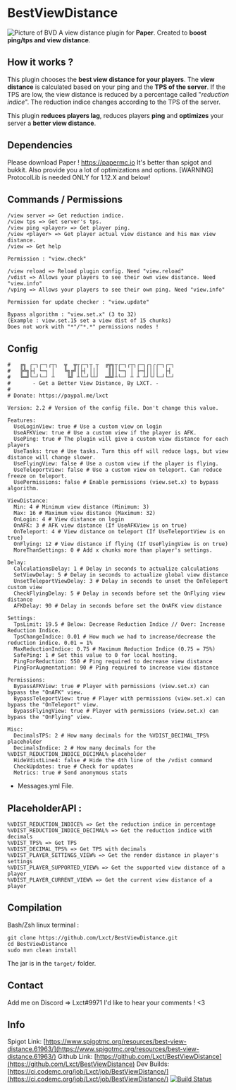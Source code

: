 # BestViewDistance
![Picture of BVD](https://www.spigotmc.org/attachments/2018-12-01_09-00-48-png.388902/)
A view distance plugin for **Paper**. Created to **boost ping/tps and view distance**.

## How it works ?
This plugin chooses the **best view distance for your players**.
The **view distance** is calculated based on your ping and the **TPS of the server**.
If the TPS are low, the view distance is reduced by a percentage called "*reduction indice*".
The reduction indice changes according to the TPS of the server.

This plugin **reduces players lag**, reduces players **ping** and **optimizes** your server a **better view distance**.

## Dependencies
Please download Paper !
https://papermc.io
It's better than spigot and bukkit.
Also provide you a lot of optimizations and options.
[WARNING] ProtocolLib is needed ONLY for 1.12.X and below!

## Commands / Permissions
```
/view server => Get reduction indice.
/view tps => Get server's tps.
/view ping <player> => Get player ping.
/view <player> => Get player actual view distance and his max view distance.
/view => Get help

Permission : "view.check"

/view reload => Reload plugin config. Need "view.reload"
/vdist => Allows your players to see their own view distance. Need "view.info"
/vping => Allows your players to see their own ping. Need "view.info"

Permission for update checker : "view.update"

Bypass algorithm : "view.set.x" (3 to 32)
(Example : view.set.15 set a view dist of 15 chunks)
Does not work with "*"/"*.*" permissions nodes !
```

## Config
```
#   ╔╗ ┌─┐┌─┐┌┬┐  ╦  ╦┬┌─┐┬ ┬  ╔╦╗┬┌─┐┌┬┐┌─┐┌┐┌┌─┐┌─┐
#   ╠╩╗├┤ └─┐ │   ╚╗╔╝│├┤ │││   ║║│└─┐ │ ├─┤││││  ├┤
#   ╚═╝└─┘└─┘ ┴    ╚╝ ┴└─┘└┴┘  ═╩╝┴└─┘ ┴ ┴ ┴┘└┘└─┘└─┘
#       - Get a Better View Distance, By LXCT. -
#
# Donate: https://paypal.me/lxct

Version: 2.2 # Version of the config file. Don't change this value.

Features:
  UseLoginView: true # Use a custom view on login
  UseAFKView: true # Use a custom view if the player is AFK.
  UsePing: true # The plugin will give a custom view distance for each players
  UseTasks: true # Use tasks. Turn this off will reduce lags, but view distance will change slower.
  UseFlyingView: false # Use a custom view if the player is flying.
  UseTeleportView: false # Use a custom view on teleport. Can reduce freeze on teleport.
  UsePermissions: false # Enable permissions (view.set.x) to bypass algorithm.

ViewDistance:
  Min: 4 # Minimum view distance (Minimum: 3)
  Max: 16 # Maximum view distance (Maximum: 32)
  OnLogin: 4 # View distance on login
  OnAFK: 3 # AFK view distance (If UseAFKView is on true)
  OnTeleport: 4 # View distance on teleport (If UseTeleportView is on true)
  OnFlying: 12 # View distance if flying (If UseFlyingView is on true)
  MoreThanSettings: 0 # Add x chunks more than player's settings.

Delay:
  CalculationsDelay: 1 # Delay in seconds to actualize calculations
  SetViewDelay: 5 # Delay in seconds to actualize global view distance
  UnsetTeleportViewDelay: 3 # Delay in seconds to unset the OnTeleport custom view
  CheckFlyingDelay: 5 # Delay in seconds before set the OnFlying view distance
  AFKDelay: 90 # Delay in seconds before set the OnAFK view distance

Settings:
  TpsLimit: 19.5 # Below: Decrease Reduction Indice // Over: Increase Reduction Indice.
  TpsChangeIndice: 0.01 # How much we had to increase/decrease the reduction indice. 0.01 = 1%
  MaxReductionIndice: 0.75 # Maximum Reduction Indice (0.75 = 75%)
  SafePing: 1 # Set this value to 0 for local hosting.
  PingForReduction: 550 # Ping required to decrease view distance
  PingForAugmentation: 90 # Ping required to increase view distance

Permissions:
  BypassAFKView: true # Player with permissions (view.set.x) can bypass the "OnAFK" view.
  BypassTeleportView: true # Player with permissions (view.set.x) can bypass the "OnTeleport" view.
  BypassFlyingView: true # Player with permissions (view.set.x) can bypass the "OnFlying" view.

Misc:
  DecimalsTPS: 2 # How many decimals for the %VDIST_DECIMAL_TPS% placeholder
  DecimalsIndice: 2 # How many decimals for the %VDIST_REDUCTION_INDICE_DECIMAL% placeholder
  HideVdistLine4: false # Hide the 4th line of the /vdist command
  CheckUpdates: true # Check for updates
  Metrics: true # Send anonymous stats
```

+ Messages.yml File.

## PlaceholderAPI :
```
%VDIST_REDUCTION_INDICE% => Get the reduction indice in percentage
%VDIST_REDUCTION_INDICE_DECIMAL% => Get the reduction indice with decimals
%VDIST_TPS% => Get TPS
%VDIST_DECIMAL_TPS% => Get TPS with decimals
%VDIST_PLAYER_SETTINGS_VIEW% => Get the render distance in player's settings
%VDIST_PLAYER_SUPPORTED_VIEW% => Get the supported view distance of a player
%VDIST_PLAYER_CURRENT_VIEW% => Get the current view distance of a player
```

## Compilation
Bash/Zsh linux terminal :

```
git clone https://github.com/Lxct/BestViewDistance.git
cd BestViewDistance
sudo mvn clean install
```
The jar is in the `target/` folder.

## Contact
Add me on Discord => Lxct#9971
I'd like to hear your comments ! <3


## Info
Spigot Link: [https://www.spigotmc.org/resources/best-view-distance.61963/](https://www.spigotmc.org/resources/best-view-distance.61963/)
Github Link: [https://github.com/Lxct/BestViewDistance](https://github.com/Lxct/BestViewDistance)
Dev Builds: [https://ci.codemc.org/job/Lxct/job/BestViewDistance/](https://ci.codemc.org/job/Lxct/job/BestViewDistance/)
[![Build Status](https://ci.codemc.org/job/Lxct/job/BestViewDistance/badge/icon)](https://ci.codemc.org/job/Kugge/job/BestViewDistance/)